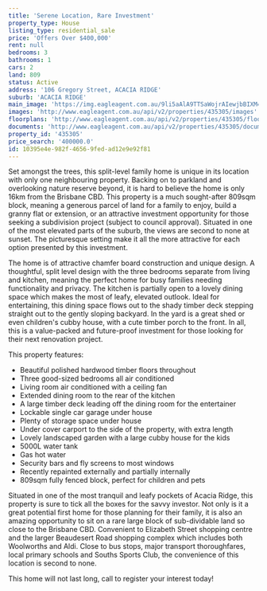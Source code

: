 ```yaml
---
title: 'Serene Location, Rare Investment'
property_type: House
listing_type: residential_sale
price: 'Offers Over $400,000'
rent: null
bedrooms: 3
bathrooms: 1
cars: 2
land: 809
status: Active
address: '106 Gregory Street, ACACIA RIDGE'
suburb: 'ACACIA RIDGE'
main_image: 'https://img.eagleagent.com.au/9li5aAlA9TTSaWojrAIewjbBIXM=/1280x854/smart/https://s3-us-west-2.amazonaws.com/eagleagent-orig/images/6823003/131617842-image-M.jpg'
images: 'http://www.eagleagent.com.au/api/v2/properties/435305/images'
floorplans: 'http://www.eagleagent.com.au/api/v2/properties/435305/floorplans'
documents: 'http://www.eagleagent.com.au/api/v2/properties/435305/documents'
property_id: '435305'
price_search: '400000.0'
id: 10395e4e-982f-4656-9fed-ad12e9e92f81
---
```

Set amongst the trees, this split-level family home is unique in its location with only one neighbouring property. Backing on to parkland and overlooking nature reserve beyond, it is hard to believe the home is only 16km from the Brisbane CBD. This property is a much sought-after 809sqm block, meaning a generous parcel of land for a family to enjoy, build a granny flat or extension, or an attractive investment opportunity for those seeking a subdivision project (subject to council approval). Situated in one of the most elevated parts of the suburb, the views are second to none at sunset. The picturesque setting make it all the more attractive for each option presented by this investment.

The home is of attractive chamfer board construction and unique design. A thoughtful, split level design with the three bedrooms separate from living and kitchen, meaning the perfect home for busy families needing functionality and privacy. The kitchen is partially open to a lovely dining space which makes the most of leafy, elevated outlook. Ideal for entertaining, this dining space flows out to the shady timber deck stepping straight out to the gently sloping backyard. In the yard is a great shed or even children's cubby house, with a cute timber porch to the front. In all, this is a value-packed and future-proof investment for those looking for their next renovation project.

This property features:

*  Beautiful polished hardwood timber floors throughout
*  Three good-sized bedrooms all air conditioned
*  Living room air conditioned with a ceiling fan
*  Extended dining room to the rear of the kitchen
*  A large timber deck leading off the dining room for the entertainer
*  Lockable single car garage under house
*  Plenty of storage space under house
*  Under cover carport to the side of the property, with extra length
*  Lovely landscaped garden with a large cubby house for the kids
*  5000L water tank
*  Gas hot water
*  Security bars and fly screens to most windows
*  Recently repainted externally and partially internally
*  809sqm fully fenced block, perfect for children and pets

Situated in one of the most tranquil and leafy pockets of Acacia Ridge, this property is sure to tick all the boxes for the savvy investor. Not only is it a great potential first home for those planning for their family, it is also an amazing opportunity to sit on a rare large block of sub-dividable land so close to the Brisbane CBD. Convenient to Elizabeth Street shopping centre and the larger Beaudesert Road shopping complex which includes both Woolworths and Aldi. Close to bus stops, major transport thoroughfares, local primary schools and Souths Sports Club, the convenience of this location is second to none.

This home will not last long, call to register your interest today!